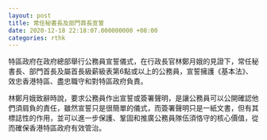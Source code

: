 ```yaml
---
layout: post
title: 常任秘書長及部門首長宣誓
date: 2020-12-18 22:18:07.000000000 +08:00
categories: rthk
---
```


特區政府在政府總部舉行公務員宣誓儀式，在行政長官林鄭月娥的見證下，常任秘書長、部門首長及屬首長級薪級表第6點或以上的公務員，宣誓擁護《基本法》、效忠香港特區、盡忠職守和對特區政府負責。

林鄭月娥致辭時說，要求公務員作出宣誓或簽署聲明，是讓公務員可以公開確認他們須肩負的責任，雖然宣誓只是很簡單的儀式，而簽署聲明只是一紙文書，但有其標誌性的作用，並可以進一步保護、鞏固和推廣公務員隊伍須恪守的核心價值，從而確保香港特區政府有效管治。
